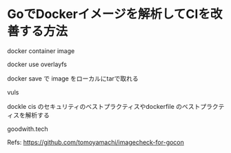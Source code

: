 # GoでDockerイメージを解析してCIを改善する方法

docker container image

docker use overlayfs

docker save で image をローカルにtarで取れる

vuls

dockle cis のセキュリティのベストプラクティスやdockerfile のベストプラクティスを解析する

goodwith.tech

Refs: <https://github.com/tomoyamachi/imagecheck-for-gocon>
